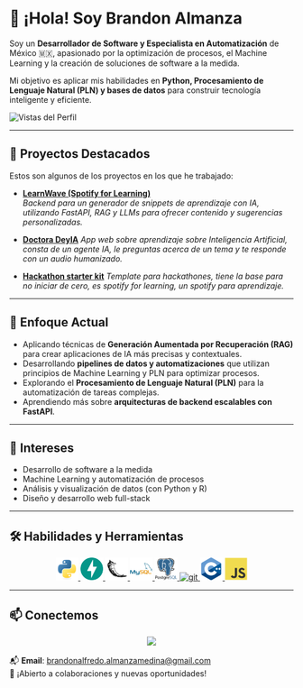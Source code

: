 # 👋 ¡Hola! Soy Brandon Almanza

Soy un **Desarrollador de Software y Especialista en Automatización** de México 🇲🇽, apasionado por la optimización de procesos, el Machine Learning y la creación de soluciones de software a la medida.

Mi objetivo es aplicar mis habilidades en **Python, Procesamiento de Lenguaje Natural (PLN) y bases de datos** para construir tecnología inteligente y eficiente.

![Vistas del Perfil](https://komarev.com/ghpvc/?username=Brandon331&color=blue)

---

## 🚀 Proyectos Destacados

Estos son algunos de los proyectos en los que he trabajado:

-   [**LearnWave (Spotify for Learning)**](https://github.com/Brandon331/LLMs_Spotify_Learn)  
    *Backend para un generador de snippets de aprendizaje con IA, utilizando FastAPI, RAG y LLMs para ofrecer contenido y sugerencias personalizadas.*

-   [**Doctora DeyIA**](https://github.com/Nightdragoon/StemFescHackProject)
    *App web sobre aprendizaje sobre Inteligencia Artificial, consta de un agente IA, le preguntas acerca de un tema y te responde con un audio humanizado.*

-   [**Hackathon starter kit**](https://github.com/Aleman-Z/hackathon-starter-kit)
    *Template para hackathones, tiene la base para no iniciar de cero, es spotify for learning, un spotify para aprendizaje.*

---

## 🔭 Enfoque Actual

-   Aplicando técnicas de **Generación Aumentada por Recuperación (RAG)** para crear aplicaciones de IA más precisas y contextuales.
-   Desarrollando **pipelines de datos y automatizaciones** que utilizan principios de Machine Learning y PLN para optimizar procesos.
-   Explorando el **Procesamiento de Lenguaje Natural (PLN)** para la automatización de tareas complejas.
-   Aprendiendo más sobre **arquitecturas de backend escalables con FastAPI**.

---

## 🧩 Intereses

-   Desarrollo de software a la medida
-   Machine Learning y automatización de procesos
-   Análisis y visualización de datos (con Python y R)
-   Diseño y desarrollo web full-stack

---

## 🛠️ Habilidades y Herramientas

<p align="center">
  <a href="https://www.python.org" target="_blank" rel="noreferrer">
    <img src="https://raw.githubusercontent.com/devicons/devicon/master/icons/python/python-original.svg" alt="python" width="40" height="40"/>
  </a>
  <a href="https://fastapi.tiangolo.com/" target="_blank" rel="noreferrer"> 
    <img src="https://raw.githubusercontent.com/devicons/devicon/master/icons/fastapi/fastapi-original.svg" alt="fastapi" width="40" height="40"/> 
  </a>
  <a href="https://flask.palletsprojects.com/" target="_blank" rel="noreferrer"> 
    <img src="https://raw.githubusercontent.com/devicons/devicon/master/icons/flask/flask-original.svg" alt="flask" width="40" height="40"/> 
  </a>
  <a href="https://www.mysql.com/" target="_blank" rel="noreferrer"> 
    <img src="https://raw.githubusercontent.com/devicons/devicon/master/icons/mysql/mysql-original-wordmark.svg" alt="mysql" width="40" height="40"/> 
  </a>
  <a href="https://www.postgresql.org" target="_blank" rel="noreferrer"> 
    <img src="https://raw.githubusercontent.com/devicons/devicon/master/icons/postgresql/postgresql-original-wordmark.svg" alt="postgresql" width="40" height="40"/> 
  </a>
  <a href="https://git-scm.com/" target="_blank" rel="noreferrer"> 
    <img src="https://www.vectorlogo.zone/logos/git-scm/git-scm-icon.svg" alt="git" width="40" height="40"/> 
  </a> 
  <a href="https://www.cplusplus.com/" target="_blank" rel="noreferrer"> 
    <img src="https://raw.githubusercontent.com/devicons/devicon/master/icons/cplusplus/cplusplus-original.svg" alt="cplusplus" width="40" height="40"/> 
  </a>
  <a href="https://developer.mozilla.org/en-US/docs/Web/JavaScript" target="_blank" rel="noreferrer"> 
    <img src="https://raw.githubusercontent.com/devicons/devicon/master/icons/javascript/javascript-original.svg" alt="javascript" width="40" height="40"/> 
  </a>
</p>

---

## 📫 Conectemos

<p align="center">
  <a href="https://www.linkedin.com/in/almanza-medina-brandon-alfredo-baa266373/">
    <img src="https://img.shields.io/badge/LinkedIn-0077B5?style=for-the-badge&logo=linkedin&logoColor=white"/>
  </a>
</p>

📬 **Email**: brandonalfredo.almanzamedina@gmail.com  
🤝 ¡Abierto a colaboraciones y nuevas oportunidades!
